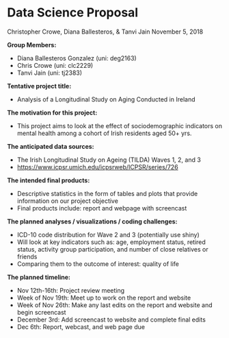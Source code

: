 Data Science Proposal
================
Christopher Crowe, Diana Ballesteros, & Tanvi Jain
November 5, 2018

**Group Members:**

-   Diana Ballesteros Gonzalez (uni: deg2163)
-   Chris Crowe (uni: clc2229)
-   Tanvi Jain (uni: tj2383)

**Tentative project title:**

-   Analysis of a Longitudinal Study on Aging Conducted in Ireland

**The motivation for this project:**

-   This project aims to look at the effect of sociodemographic indicators on mental health among a cohort of Irish residents aged 50+ yrs.

**The anticipated data sources:**

-   The Irish Longitudinal Study on Ageing (TILDA) Waves 1, 2, and 3
-   <https://www.icpsr.umich.edu/icpsrweb/ICPSR/series/726>

**The intended final products:**

-   Descriptive statistics in the form of tables and plots that provide information on our project objective
-   Final products include: report and webpage with screencast

**The planned analyses / visualizations / coding challenges:**

-   ICD-10 code distribution for Wave 2 and 3 (potentially use shiny)
-   Will look at key indicators such as: age, employment status, retired status, activity group participation, and number of close relatives or friends
-   Comparing them to the outcome of interest: quality of life

**The planned timeline:**

-   Nov 12th-16th: Project review meeting
-   Week of Nov 19th: Meet up to work on the report and website
-   Week of Nov 26th: Make any last edits on the report and website and begin screencast
-   December 3rd: Add screencast to website and complete final edits
-   Dec 6th: Report, webcast, and web page due
